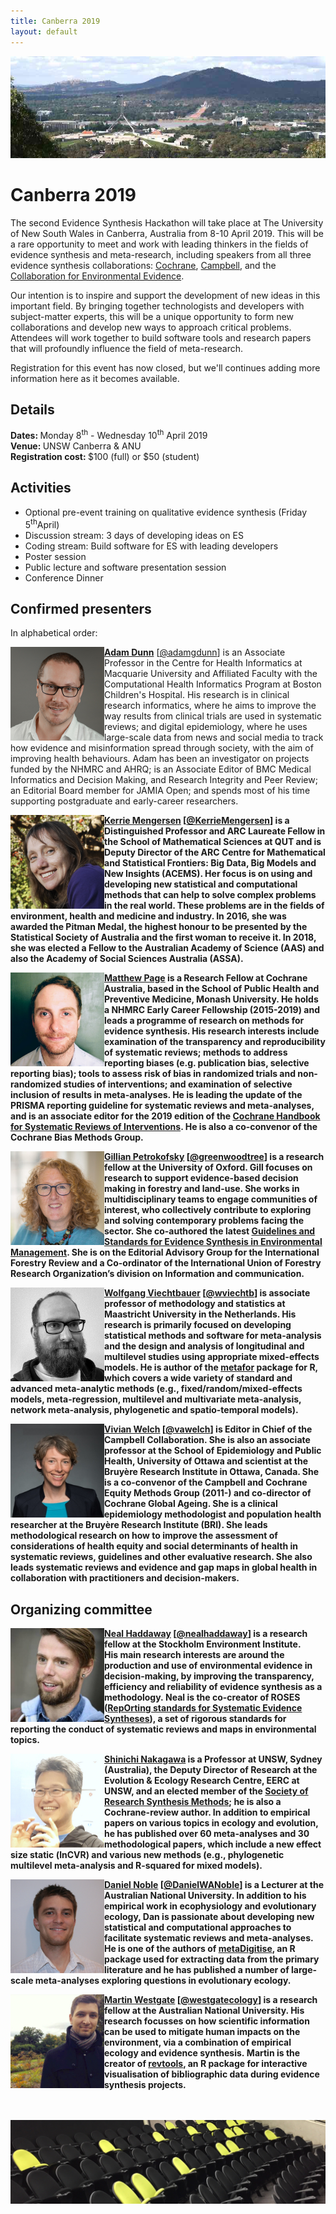 ```yaml
---
title: Canberra 2019
layout: default
---
```

<img src="/events/2019-04-canberra/Canberra_banner_small.jpg" alt="Canberra panorama"/>

# Canberra 2019
The second Evidence Synthesis Hackathon will take place at The University of New South Wales in Canberra, Australia from 8-10 April 2019. This will be a rare opportunity to meet and work with leading thinkers in the fields of evidence synthesis and meta-research, including speakers from all three evidence synthesis collaborations: <a href="https://www.cochrane.org">Cochrane</a>, <a href="https://campbellcollaboration.org">Campbell</a>, and the <a href="http://www.environmentalevidence.org">Collaboration for Environmental Evidence</a>.

Our intention is to inspire and support the development of new ideas in this important field. By bringing together technologists and developers with subject-matter experts, this will be a unique opportunity to form new collaborations and develop new ways to approach critical problems. Attendees will work together to build software tools and research papers that will profoundly influence the field of meta-research.

Registration for this event has now closed, but we'll continues adding more information here as it becomes available.

## Details
<strong>Dates: </strong>Monday 8<sup>th</sup> - Wednesday 10<sup>th</sup> April 2019  
<strong>Venue: </strong>UNSW Canberra & ANU  
<strong>Registration cost: </strong>$100 (full) or $50 (student)

## Activities
<ul>
	<li>Optional pre-event training on qualitative evidence synthesis (Friday 5<sup>th</sup>April)</li>
	<li>Discussion stream: 3 days of developing ideas on ES</li>
	<li>Coding stream: Build software for ES with leading developers</li>
	<li>Poster session</li>
	<li>Public lecture and software presentation session</li>
  <li>Conference Dinner</li>
</ul>

## Confirmed presenters
In alphabetical order:  

<img align="left" width="150" height="150" src="/events/2019-04-canberra/people/Dunn_Adam.jpg" alt="Adam Dunn"/><b><a href="https://www.adamgdunn.net">Adam Dunn</a></b> [<a href="https://twitter.com/adamgdunn" target="_blank" rel="noopener">@adamgdunn</a>] is an Associate Professor in the Centre for Health Informatics at Macquarie University and Affiliated Faculty with the Computational Health Informatics Program at Boston Children's Hospital. His research is in clinical research informatics, where he aims to improve the way results from clinical trials are used in systematic reviews; and digital epidemiology, where he uses large-scale data from news and social media to track how evidence and misinformation spread through society, with the aim of improving health behaviours. Adam has been an investigator on projects funded by the NHMRC and AHRQ; is an Associate Editor of BMC Medical Informatics and Decision Making, and Research Integrity and Peer Review; an Editorial Board member for JAMIA Open; and spends most of his time supporting postgraduate and early-career researchers.  

<img align="left" width="150" height="150" src="/events/2019-04-canberra/people/Mengersen_Kerrie.jpg" alt="Kerrie Mengersen"/><b><a href="https://www.adamgdunn.net"> <b><a href="https://staff.qut.edu.au/staff/k.mengersen">Kerrie Mengersen</a></b> [<a href="https://twitter.com/KerrieMengersen" target="_blank" rel="noopener">@KerrieMengersen</a>] is a Distinguished Professor and ARC Laureate Fellow in the School of Mathematical Sciences at QUT and is Deputy Director of the ARC Centre for Mathematical and Statistical Frontiers: Big Data, Big Models and New Insights (ACEMS). Her focus is on using and developing new statistical and computational methods that can help to solve complex problems in the real world. These problems are in the fields of environment, health and medicine and industry. In 2016, she was awarded the Pitman Medal, the highest honour to be presented by the Statistical Society of Australia and the first woman to receive it. In 2018, she was elected a Fellow to the Australian Academy of Science (AAS) and also the Academy of Social Sciences Australia (ASSA).  

<img align="left" width="150" height="150" src="/events/2019-04-canberra/people/Page_Matthew.jpeg" alt="Matthew Page"/><b><a href="https://research.monash.edu/en/persons/matthew-page">Matthew Page</a></b> is a Research Fellow at Cochrane Australia, based in the School of Public Health and Preventive Medicine, Monash University. He holds a NHMRC Early Career Fellowship (2015-2019) and leads a programme of research on methods for evidence synthesis. His research interests include examination of the transparency and reproducibility of systematic reviews; methods to address reporting biases (e.g. publication bias, selective reporting bias); tools to assess risk of bias in randomized trials and non-randomized studies of interventions; and examination of selective inclusion of results in meta-analyses. He is leading the update of the PRISMA reporting guideline for systematic reviews and meta-analyses, and is an associate editor for the 2019 edition of the <a href="https://training.cochrane.org/handbook">Cochrane Handbook for Systematic Reviews of Interventions</a>. He is also a co-convenor of the Cochrane Bias Methods Group.  

<img align="left" width="150" height="150" src="/events/2019-04-canberra/people/Petrokofsky_Gillian.jpg" alt="Gillian Petrokofsky"/><b><a href="https://oxlel.zoo.ox.ac.uk/people/dr-gillian-petrokofsky">Gillian Petrokofsky</a></b> [<a href="https://twitter.com/greenwoodtree" target="_blank" rel="noopener">@greenwoodtree</a>] is a research fellow at the University of Oxford. Gill focuses on research to support evidence-based decision making in forestry and land-use. She works in multidisciplinary teams to engage communities of interest, who collectively contribute to exploring and solving contemporary problems facing the sector. She co-authored the latest <a href="http://www.environmentalevidence.org/information-for-authors">Guidelines and Standards for Evidence Synthesis in Environmental Management</a>. She is on the Editorial Advisory Group for the International Forestry Review and a Co-ordinator of the International Union of Forestry Research Organization’s division on Information and communication.

<img align="left" width="150" height="150" src="/events/2019-04-canberra/people/Viechtbauer_Wolfgang.jpg" alt="Wolfgang Viechtbauer"/><b><a href="http://www.wvbauer.com">Wolfgang Viechtbauer</a></b> [<a href="https://twitter.com/wviechtb" target="_blank" rel="noopener">@wviechtb</a>] is associate professor of methodology and statistics at Maastricht University in the Netherlands. His research is primarily focused on developing statistical methods and software for meta-analysis and the design and analysis of longitudinal and multilevel studies using appropriate mixed-effects models. He is author of the <a href="http://www.metafor-project.org/" target="_blank" rel="noopener">metafor</a> package for R, which covers a wide variety of standard and advanced meta-analytic methods (e.g., fixed/random/mixed-effects models, meta-regression, multilevel and multivariate meta-analysis, network meta-analysis, phylogenetic and spatio-temporal models).  

<img align="left" width="150" height="150" src="/events/2019-04-canberra/people/Welch_Vivian.jpg" alt="Vivian Welch"/><b><a href="https://bruyere.uniweb.network/members/51/profile">Vivian Welch</a></b> [<a href="https://twitter.com/vawelch" target="_blank" rel="noopener">@vawelch</a>] is Editor in Chief of the Campbell Collaboration.  She is also an associate professor at the School of Epidemiology and Public Health, University of Ottawa and scientist at the Bruyère Research Institute in Ottawa, Canada.  She is a co-convenor of the Campbell and Cochrane Equity Methods Group (2011-) and co-director of Cochrane Global Ageing.  She is a clinical epidemiology methodologist and population health researcher at the Bruyère Research Institute (BRI).  She leads methodological research on how to improve the assessment of considerations of health equity and social determinants of health in systematic reviews, guidelines and other evaluative research.  She also leads systematic reviews and evidence and gap maps in global health in collaboration with practitioners and decision-makers.

## Organizing committee

<img align="left" width="150" height="150" src="/events/2019-04-canberra/people/Haddaway_Neal.jpg" alt="Neal Haddaway"/><b><a href="https://sei.academia.edu/NealHaddaway" target="_blank" rel="noopener">Neal Haddaway</a></b> [<a href="https://twitter.com/nealhaddaway" target="_blank" rel="noopener">@nealhaddaway</a>] is a research fellow at the Stockholm Environment Institute. His main research interests are around the production and use of environmental evidence in decision-making, by improving the transparency, efficiency and reliability of evidence synthesis as a methodology. Neal is the co-creator of ROSES (<a href="http://www.roses-reporting.com" target="_blank" rel="noopener">RepOrting standards for Systematic Evidence Syntheses</a>), a set of rigorous standards for reporting the conduct of systematic reviews and maps in environmental topics.  

<img align="left" width="150" height="150" src="/events/2019-04-canberra/people/Nakagawa_Shinichi.jpeg" alt="Shinichi Nakagawa"/><b><a href="http://www.i-deel.org/" target="_blank" rel="noopener">Shinichi Nakagawa</a></b> is a Professor at UNSW, Sydney (Australia), the Deputy Director of Research at the Evolution & Ecology Research Centre, EERC at UNSW, and an elected member of the <a href="http://www.srsm.org/" target="_blank" rel="noopener">Society of Research Synthesis Methods</a>; he is also a Cochrane-review author. In addition to empirical papers on various topics in ecology and evolution, he has published over 60 meta-analyses and 30 methodological papers, which include a new effect size static (lnCVR) and various new methods (e.g., phylogenetic multilevel meta-analysis and R-squared for mixed models).  

<img align="left" width="150" height="150" src="/events/2019-04-canberra/people/Noble_Dan.jpg" alt="Dan Noble"/><b><a href="http://nobledan.com" target="_blank" rel="noopener">Daniel Noble</a></b> [<a href="https://twitter.com/DanielWANoble" target="_blank" rel="noopener">@DanielWANoble</a>] is a Lecturer at the Australian National University. In addition to his empirical work in ecophysiology and evolutionary ecology, Dan is passionate about developing new statistical and computational approaches to facilitate systematic reviews and meta-analyses. He is one of the authors of <a href="https://cran.r-project.org/web/packages/metaDigitise/index.html">metaDigitise</a>, an R package used for extracting data from the primary literature and he has published a number of large-scale meta-analyses exploring questions in evolutionary ecology.  

<img align="left" width="150" height="150" src="/events/2019-04-canberra/people/Westgate_Martin.jpg" alt="Martin Westgate"/><b><a href="https://martinwestgate.com" target="_blank" rel="noopener">Martin Westgate</a></b> [<a href="https://twitter.com/westgatecology" target="_blank" rel="noopener">@westgatecology</a>] is a research fellow at the Australian National University. His research focusses on how scientific information can be used to mitigate human impacts on the environment, via a combination of empirical ecology and evidence synthesis. Martin is the creator of <a href="https://revtools.net" target="_blank" rel="noopener">revtools</a>, an R package for interactive visualisation of bibliographic data during evidence synthesis projects.<br><br><br>

<img src="/events/2019-04-canberra/UNSW_Canberra_2.jpg" alt="UNSW_Canberra"/>